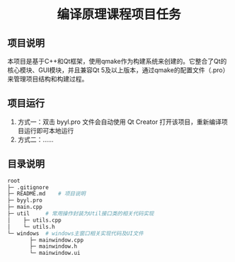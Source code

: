 <h1 align="center">编译原理课程项目任务</h1>

## 项目说明

本项目是基于C++和Qt框架，使用qmake作为构建系统来创建的。它整合了Qt的核心模块、GUI模块，并且兼容Qt 5及以上版本，通过qmake的配置文件（.pro）来管理项目结构和构建过程。

## 项目运行

1. 方式一：双击 byyl.pro 文件会自动使用 Qt Creator 打开该项目，重新编译项目运行即可本地运行
2. 方式二：……

## 目录说明

```bash
root
├─ .gitignore
├─ README.md	# 项目说明
├─ byyl.pro		
├─ main.cpp
├─ util		# 常用操作封装为Util接口类的相关代码实现
│    ├─ utils.cpp
│    └─ utils.h
└─ windows	# windows主窗口相关实现代码及UI文件
       ├─ mainwindow.cpp
       ├─ mainwindow.h
       └─ mainwindow.ui
```

